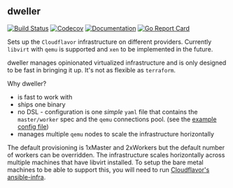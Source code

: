 dweller  
---
[![Build Status](https://travis-ci.org/cloudflavor/dweller.svg?branch=master)](https://travis-ci.org/cloudflavor/dweller)
[![Codecov](https://codecov.io/gh/cloudflavor/dweller/branch/master/graph/badge.svg)](https://codecov.io/gh/cloudflavor/dweller)
[![Documentation](https://godoc.org/github.com/cloudflavor/dweller?status.svg)](http://godoc.org/github.com/cloudflavor/dweller/)
[![Go Report Card](https://goreportcard.com/badge/github.com/cloudflavor/dweller)](https://goreportcard.com/report/github.com/cloudflavor/dweller)

Sets up the `Cloudflavor` infrastructure on different providers. Currently
`libvirt` with `qemu` is supported and `xen` to be implemented in the future.

dweller manages opinionated virtualized infrastructure and is only designed to be fast in bringing it up.
It's not as flexible as `terraform`.

Why dweller?

* is fast to work with
* ships one binary
* no DSL - configuration is one *simple* `yaml` file that contains the `master/worker` spec and the `qemu` connections pool. (see the [example config file](example-infra.yaml))
* manages multiple `qemu` nodes to scale the infrastructure horizontally

The default provisioning is 1xMaster and 2xWorkers but the default number of
workers can be overridden. The infrastructure scales horizontally across
multiple machines that have libvirt installed. To setup the bare metal machines
to be able to support this, you will need to run [Cloudflavor's
ansible-infra](https://github.com/cloudflavor/ansible-infra).
